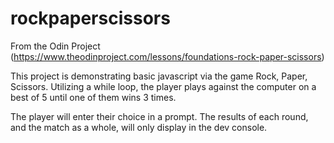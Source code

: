 # rockpaperscissors

From the Odin Project (https://www.theodinproject.com/lessons/foundations-rock-paper-scissors)

This project is demonstrating basic javascript via the game Rock, Paper, Scissors. Utilizing a while loop, the player plays against the computer on a best of 5 until one of them wins 3 times.

The player will enter their choice in a prompt. The results of each round, and the match as a whole, will only display in the dev console.